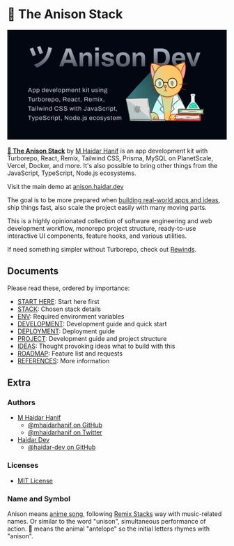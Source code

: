# 🦌 The Anison Stack

![🦌 The Anison Stack](assets/images/anison.png)

[**🦌 The Anison Stack**](https://github.com/haidar-dev/anison-stack) by [M Haidar Hanif](https://github.com/mhaidarhanif) is an app development kit with Turborepo, React, Remix, Tailwind CSS, Prisma, MySQL on PlanetScale, Vercel, Docker, and more. It's also possible to bring other things from the JavaScript, TypeScript, Node.js ecosystems.

Visit the main demo at [anison.haidar.dev](https://anison.haidar.dev)

The goal is to be more prepared when [building real-world apps and ideas](guides/IDEAS.md), ship things fast, also scale the project easily with many moving parts.

This is a highly opinionated collection of software engineering and web development workflow, monorepo project structure, ready-to-use interactive UI components, feature hooks, and various utilities.

If need something simpler without Turborepo, check out [Rewinds](https://rewinds.mhaidarhanif.com).

## Documents

Please read these, ordered by importance:

- [START HERE](guides/START_HERE.md): Start here first
- [STACK](guides/STACK.md): Chosen stack details
- [ENV](guides/ENV.md): Required environment variables
- [DEVELOPMENT](guides/DEVELOPMENT.md): Development guide and quick start
- [DEPLOYMENT](guides/DEPLOYMENT.md): Deployment guide
- [PROJECT](guides/PROJECT.md): Development guide and project structure
- [IDEAS](guides/IDEAS.md): Thought provoking ideas what to build with this
- [ROADMAP](guides/ROADMAP.md): Feature list and requests
- [REFERENCES](guides/REFERENCES.md): More information

## Extra

### Authors

- [M Haidar Hanif](https://mhaidarhanif.com)
  - [@mhaidarhanif on GitHub](https://github.com/mhaidarhanif)
  - [@mhaidarhanif on Twitter](https://twitter.com/mhaidarhanif)
- [Haidar Dev](https://haidar.dev)
  - [@haidar-dev on GitHub](https://github.com/haidar-dev)

### Licenses

- [MIT License](LICENSE)

### Name and Symbol

Anison means [anime song](https://en.wikipedia.org/wiki/Anime_song), following [Remix Stacks](https://remix.run/stacks) way with music-related names. Or similar to the word "unison", simultaneous performance of action. 🦌 means the animal "antelope" so the initial letters rhymes with "anison".
